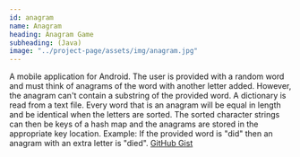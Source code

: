```yaml
---
id: anagram
name: Anagram
heading: Anagram Game
subheading: (Java)
image: "../project-page/assets/img/anagram.jpg"
---
```


A mobile application for Android. The user is provided with a random word and must think of anagrams of the word with another letter added. However, the anagram can't contain a substring of the provided word. A dictionary is read from a text file. Every word that is an anagram will be equal in length and be identical when the letters are sorted. The sorted character strings can then be keys of a hash map and the anagrams are stored in the appropriate key location. Example: If the provided word is "did" then an anagram with an extra letter is "died". [GitHub Gist](https://gist.github.com/Craig-ling/f2a1eff3194cfd9858ca20aeef0a4031)
